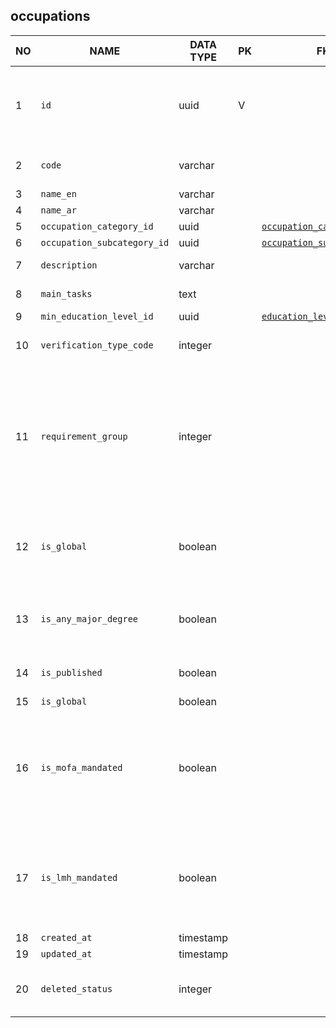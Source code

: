occupations
----------------------------


NO | NAME | DATA TYPE | PK | FK | DESCRIPTION  | COMMENTS          
---|------|-----------|----|----|--------------|----------
1|`id` | uuid | V |  | Auto-generated or manually assigned during migration | 
2|`code` | varchar |  |  | Numeric code used for sorting | 
3|`name_en` | varchar |  |  | English name | 
4|`name_ar` | varchar |  |  | Arabic name | 
5|`occupation_category_id` | uuid |  | [`occupation_categories`](occupation_categories.md) |  | 
6|`occupation_subcategory_id` | uuid |  | [`occupation_subcategories`](occupation_subcategories.md) |  | 
7|`description` | varchar |  |  | Long description | 
8|`main_tasks` | text |  |  | Even longer description | 
9|`min_education_level_id` | uuid |  | [`education_levels`](education_levels.md) |  | 
10|`verification_type_code` | integer |  |  | 1 - qualification, 2 - skills | 
11|`requirement_group` | integer |  |  | 0 - unassigned, 1 or 2. There are 2 requirement groups for QVP that define logic of calculation of eligibility score. | 
12|`is_global` | boolean |  |  | If true, the occupation must be verified for all nationalities (citizenships) | 
13|`is_any_major_degree` | boolean |  |  | true if any major degree can confirm this qualification | 
14|`is_published` | boolean |  |  | occupation is available in webapp | 
15|`is_global` | boolean |  |  |  | 
16|`is_mofa_mandated` | boolean |  |  | Skill verification for this occupation is mandated by MOFA (Ministry of Foreign Affairs). | 
17|`is_lmh_mandated` | boolean |  |  | Skill verification for this occupation is mandated by LMH (TODO: what is LMH?). | 
18|`created_at` | timestamp |  |  |  | 
19|`updated_at` | timestamp |  |  |  | 
20|`deleted_status` | integer |  |  | 0 - active record, 1 - deleted record. | 
